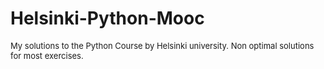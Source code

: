 # Helsinki-Python-Mooc
<font size="-1"> My solutions to the Python Course by Helsinki university. </font>
<font size="-1">Non optimal solutions for most exercises.</font>

